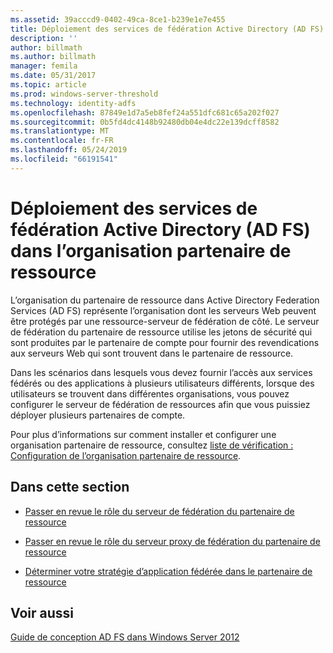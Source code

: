 ```yaml
---
ms.assetid: 39acccd9-0402-49ca-8ce1-b239e1e7e455
title: Déploiement des services de fédération Active Directory (AD FS) dans l’organisation partenaire de ressource
description: ''
author: billmath
ms.author: billmath
manager: femila
ms.date: 05/31/2017
ms.topic: article
ms.prod: windows-server-threshold
ms.technology: identity-adfs
ms.openlocfilehash: 87849e1d7a5eb8fef24a551dfc681c65a202f027
ms.sourcegitcommit: 0b5fd4dc4148b92480db04e4dc22e139dcff8582
ms.translationtype: MT
ms.contentlocale: fr-FR
ms.lasthandoff: 05/24/2019
ms.locfileid: "66191541"
---
```

# <a name="deploying-ad-fs-in-the-resource-partner-organization"></a>Déploiement des services de fédération Active Directory (AD FS) dans l’organisation partenaire de ressource

L’organisation du partenaire de ressource dans Active Directory Federation Services \(AD FS\) représente l’organisation dont les serveurs Web peuvent être protégés par une ressource\-serveur de fédération de côté. Le serveur de fédération du partenaire de ressource utilise les jetons de sécurité qui sont produites par le partenaire de compte pour fournir des revendications aux serveurs Web qui sont trouvent dans le partenaire de ressource.  
  
Dans les scénarios dans lesquels vous devez fournir l’accès aux services fédérés ou des applications à plusieurs utilisateurs différents, lorsque des utilisateurs se trouvent dans différentes organisations, vous pouvez configurer le serveur de fédération de ressources afin que vous puissiez déployer plusieurs partenaires de compte.  
  
Pour plus d’informations sur comment installer et configurer une organisation partenaire de ressource, consultez [liste de vérification : Configuration de l’organisation partenaire de ressource](../../ad-fs/deployment/Checklist--Configuring-the-Resource-Partner-Organization.md).  
  
## <a name="in-this-section"></a>Dans cette section  
  
-   [Passer en revue le rôle du serveur de fédération du partenaire de ressource](Review-the-Role-of-the-Federation-Server-in-the-Resource-Partner.md)  
  
-   [Passer en revue le rôle du serveur proxy de fédération du partenaire de ressource](Review-the-Role-of-the-Federation-Server-Proxy-in-the-Resource-Partner.md)  
  
-   [Déterminer votre stratégie d’application fédérée dans le partenaire de ressource](Determine-Your-Federated-Application-Strategy-in-the-Resource-Partner.md)  
  

## <a name="see-also"></a>Voir aussi
[Guide de conception AD FS dans Windows Server 2012](AD-FS-Design-Guide-in-Windows-Server-2012.md)
